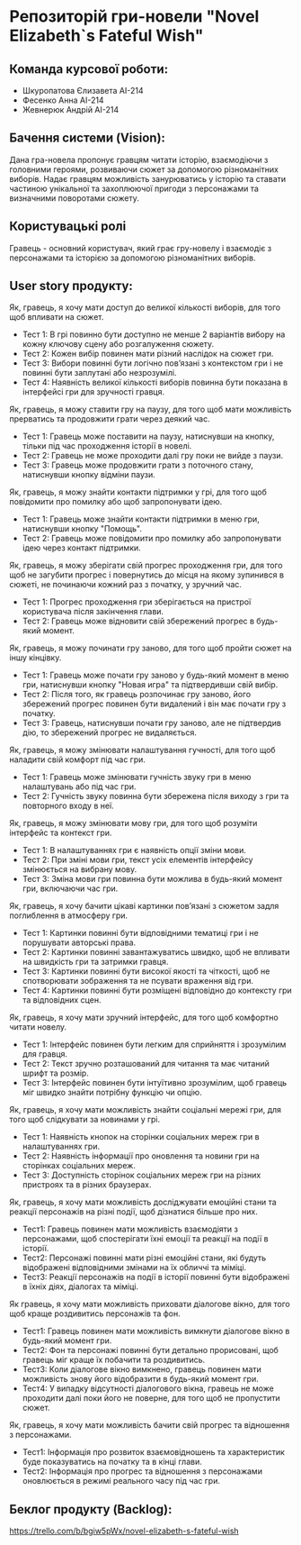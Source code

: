 # Репозиторій гри-новели "Novel Elizabeth`s Fateful Wish"

## Команда курсової роботи:
- Шкуропатова Єлизавета АІ-214
- Фесенко Анна АІ-214
- Жевнерюк Андрій АІ-214

## Бачення системи (Vision):

Дана гра-новела пропонує гравцям читати історію, взаємодіючи з головними героями, розвиваючи сюжет за допомогою різноманітних виборів. Надає гравцям можливість занурюватись у історію та ставати частиною унікальної та захоплюючої пригоди з персонажами та визначними поворотами сюжету.

## Користувацькі ролі

Гравець - основний користувач, який грає гру-новелу і взаємодіє з персонажами та історією за допомогою різноманітних виборів.

## User story продукту:

Як, гравець, я хочу мати доступ до великої кількості виборів, для того щоб впливати на сюжет.
- Тест 1: В грі повинно бути доступно не менше 2 варіантів вибору на кожну ключову сцену або розгалуження сюжету.
- Тест 2: Кожен вибір повинен мати різний наслідок на сюжет гри.
- Тест 3: Вибори повинні бути логічно пов’язані з контекстом гри і не повинні бути заплутані або незрозумілі.
- Тест 4: Наявність великої кількості виборів повинна бути показана в інтерфейсі гри для зручності гравця.

Як, гравець, я можу ставити гру на паузу, для того щоб мати можливість прерватись та продовжити грати через деякий час.
- Тест 1: Гравець може поставити на паузу, натиснувши на кнопку,  тільки під час проходження історії в новелі.
- Тест 2: Гравець не може проходити далі гру поки не вийде з паузи.
- Тест 3: Гравець може продовжити грати з поточного стану, натиснувши кнопку відміни паузи.

Як, гравець, я можу знайти контакти підтримки у грі, для того щоб повідомити про помилку або щоб запропонувати ідею.
- Тест 1: Гравець може знайти контакти підтримки в меню гри, натиснувши кнопку "Помощь".
- Тест 2: Гравець може повідомити про помилку або запропонувати ідею через контакт підтримки.

Як, гравець, я можу зберігати свій прогрес проходження гри, для того щоб не загубити прогрес і повернутись до місця на якому зупинився в сюжеті, не починаючи кожний раз з початку, у зручний час.
- Тест 1:  Прогрес проходження гри зберігається на пристрої користувача після закінчення глави.
- Тест 2:  Гравець може відновити свій збережений прогрес в будь-який момент.

Як, гравець, я можу починати гру заново, для того щоб пройти сюжет на іншу кінцівку.
- Тест 1:  Гравець може почати гру заново у будь-який момент в меню гри, натиснувши кнопку "Новая игра" та підтвердивши свій вибір.
- Тест 2:  Після того, як гравець розпочинає гру заново, його збережений прогрес повинен бути видалений і він має почати гру з початку.
- Тест 3: Гравець, натиснувши почати гру заново, але не підтвердив дію, то збережений прогрес не видаляється.

Як, гравець, я можу змінювати налаштування гучності, для того щоб наладити свій комфорт під час гри.
- Тест 1: Гравець може змінювати гучність звуку гри в меню налаштувань або під час гри.
- Тест 2: Гучність звуку повинна бути збережена після виходу з гри та повторного входу в неї.

Як, гравець, я можу змінювати мову гри, для того щоб розуміти інтерфейс та контекст гри.
- Тест 1: В налаштуваннях гри є наявність опції зміни мови.
- Тест 2: При зміні мови гри, текст усіх елементів інтерфейсу змінюється на вибрану мову.
- Тест 3: Зміна мови гри повинна бути можлива в будь-який момент гри, включаючи час гри.

Як, гравець, я хочу бачити цікаві картинки пов’язані з сюжетом задля поглиблення в атмосферу гри.
- Тест 1: Картинки повинні бути відповідними тематиці гри і не порушувати авторські права.
- Тест 2: Картинки повинні завантажуватись швидко, щоб не впливати на швидкість гри та затримки гравця.
- Тест 3: Картинки повинні бути високої якості та чіткості, щоб не спотворювати зображення та не псувати враження від гри.
- Тест 4: Картинки повинні бути розміщені відповідно до контексту гри та відповідних сцен.

Як, гравець, я хочу мати зручний інтерфейс, для того щоб комфортно читати новелу.
- Тест 1: Інтерфейс повинен бути легким для сприйняття і зрозумілим для гравця.
- Тест 2:  Текст зручно розташований для читання та має читаний шрифт та розмір.
- Тест 3: Інтерфейс повинен бути інтуїтивно зрозумілим, щоб гравець міг швидко знайти потрібну функцію чи опцію.

Як, гравець, я хочу мати можливість знайти соціальні мережі гри, для того щоб слідкувати за новинами у грі.
- Тест 1: Наявність кнопок на сторінки соціальних мереж гри в налаштуваннях гри.
- Тест 2: Наявність інформації про оновлення та новини гри на сторінках соціальних мереж.
- Тест 3: Доступність сторінок соціальних мереж гри на різних пристроях та в різних браузерах.

Як, гравець, я хочу мати можливість досліджувати емоційні стани та реакції персонажів на різні події, щоб дізнатися більше про них.
- Тест1: Гравець повинен мати можливість взаємодіяти з персонажами, щоб спостерігати їхні емоції та реакції на події в історії.
- Тест2: Персонажі повинні мати різні емоційні стани, які будуть відображені відповідними змінами на їх обличчі та міміці.
- Тест3: Реакції персонажів на події в історії повинні бути відображені в їхніх діях, діалогах та міміці.

Як гравець, я хочу мати можливість приховати діалогове вікно, для того щоб краще роздивитись персонажів та фон.
- Тест1: Гравець повинен мати можливість вимкнути діалогове вікно в будь-який момент гри.
- Тест2: Фон та персонажі повинні бути детально прорисовані, щоб гравець міг краще їх побачити та роздивитись.
- Тест3: Коли діалогове вікно вимкнено, гравець повинен мати можливість знову його відобразити в будь-який момент гри.
- Тест4: У випадку відсутності діалогового вікна, гравець не може проходити далі поки його не поверне, для того щоб не пропустити сюжет.

Як, гравець, я хочу мати можливість бачити свій прогрес та відношення з персонажами.
- Тест1: Інформація про розвиток взаємовідношень та характеристик буде показуватись на початку та в кінці глави.
- Тест2: Інформація про прогрес та відношення з персонажами оновлюється в режимі реального часу під час гри.


## Беклог продукту (Backlog):

https://trello.com/b/bgiw5pWx/novel-elizabeth-s-fateful-wish


